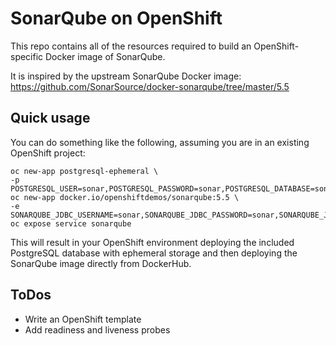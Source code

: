 # SonarQube on OpenShift
This repo contains all of the resources required to build an OpenShift-specific
Docker image of SonarQube.

It is inspired by the upstream SonarQube Docker image:
https://github.com/SonarSource/docker-sonarqube/tree/master/5.5

## Quick usage
You can do something like the following, assuming you are in an existing
OpenShift project:

    oc new-app postgresql-ephemeral \
    -p POSTGRESQL_USER=sonar,POSTGRESQL_PASSWORD=sonar,POSTGRESQL_DATABASE=sonar
    oc new-app docker.io/openshiftdemos/sonarqube:5.5 \
    -e SONARQUBE_JDBC_USERNAME=sonar,SONARQUBE_JDBC_PASSWORD=sonar,SONARQUBE_JDBC_URL=jdbc:postgresql://postgresql/sonar
    oc expose service sonarqube

This will result in your OpenShift environment deploying the included PostgreSQL
database with ephemeral storage and then deploying the SonarQube image directly
from DockerHub.

## ToDos
* Write an OpenShift template
* Add readiness and liveness probes
